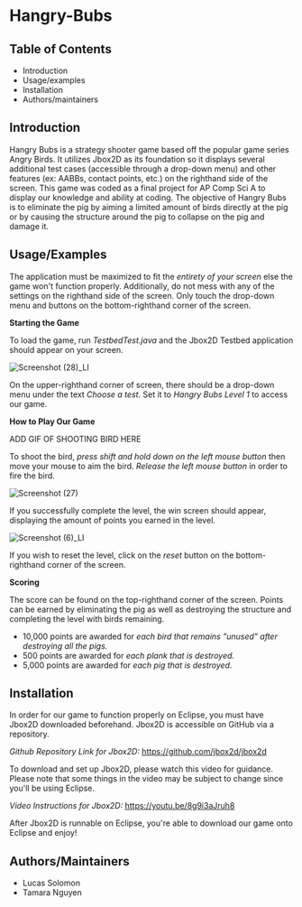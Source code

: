 # Hangry-Bubs

Table of Contents
---------------------

* Introduction
* Usage/examples
* Installation
* Authors/maintainers

Introduction
------------
Hangry Bubs is a strategy shooter game based off the popular game series Angry Birds. It utilizes Jbox2D as its foundation so it displays several additional test cases (accessible through a drop-down menu) and other features (ex: AABBs, contact points, etc.) on the righthand side of the screen. This game was coded as a final project for AP Comp Sci A to display our knowledge and ability at coding. The objective of Hangry Bubs is to eliminate the pig by aiming a limited amount of birds directly at the pig or by causing the structure around the pig to collapse on the pig and damage it. 

Usage/Examples
--------------

The application must be maximized to fit the *entirety of your screen* else the game won't function properly. Additionally, do not mess with any of the settings on the righthand side of the screen. Only touch the drop-down menu and buttons on the bottom-righthand corner of the screen. 

**Starting the Game**

To load the game, run *TestbedTest.java* and the Jbox2D Testbed application should appear on your screen. 

![Screenshot (28)_LI](https://user-images.githubusercontent.com/89215866/171456366-1ff0c8ba-9a82-468c-ae99-0a83b3b6184c.jpg)

On the upper-righthand corner of screen, there should be a drop-down menu under the text *Choose a test*. Set it to *Hangry Bubs Level 1* to access our game. 

**How to Play Our Game**

ADD GIF OF SHOOTING BIRD HERE 

To shoot the bird, *press shift and hold down on the left mouse button* then move your mouse to aim the bird. *Release the left mouse button* in order to fire the bird. 

![Screenshot (27)](https://user-images.githubusercontent.com/89215866/171455389-dc51bea0-02d3-4ee1-b75e-ae039ecb5030.png)

If you successfully complete the level, the win screen should appear, displaying the amount of points you earned in the level.

![Screenshot (6)_LI](https://user-images.githubusercontent.com/89215866/170313326-70bc2c1f-5cc5-44ae-869a-8452306d6fa6.jpg)

If you wish to reset the level, click on the *reset* button on the bottom-righthand corner of the screen.

**Scoring**

The score can be found on the top-righthand corner of the screen. Points can be earned by eliminating the pig as well as destroying the structure and completing the level with birds remaining. 

* 10,000 points are awarded for *each bird that remains "unused" after destroying all the pigs.*
* 500 points are awarded for *each plank that is destroyed.*
* 5,000 points are awarded for *each pig that is destroyed.*

Installation
----------

In order for our game to function properly on Eclipse, you must have Jbox2D downloaded beforehand. Jbox2D is accessible on GitHub via a repository.

*Github Repository Link for Jbox2D:* https://github.com/jbox2d/jbox2d

To download and set up Jbox2D, please watch this video for guidance. Please note that some things in the video may be subject to change since you'll be using Eclipse.

*Video Instructions for Jbox2D:* https://youtu.be/8g9i3aJruh8

After Jbox2D is runnable on Eclipse, you're able to download our game onto Eclipse and enjoy!

Authors/Maintainers
---------------------

* Lucas Solomon
* Tamara Nguyen 

